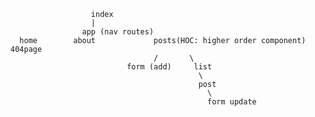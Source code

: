                       index
                      |
                    app (nav routes)
      home        about             posts(HOC: higher order component)     404page
                                    /       \
                              form (add)     list
                                              \
                                              post
                                                \
                                                form update
